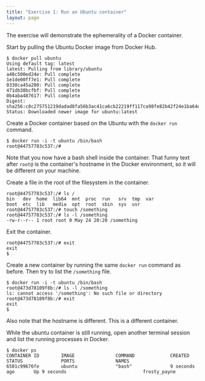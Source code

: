 ```yaml
---
title: "Exercise 1: Run an Ubuntu container"
layout: page
---
```


The exercise will demonstrate the ephemerality of a Docker container.

Start by pulling the Ubuntu Docker image from Docker Hub.

```terminal
$ docker pull ubuntu
Using default tag: latest
latest: Pulling from library/ubuntu
a48c500ed24e: Pull complete
1e1de00ff7e1: Pull complete
0330ca45a200: Pull complete
471db38bcfbf: Pull complete
0b4aba487617: Pull complete
Digest: sha256:c8c275751219dadad8fa56b3ac41ca6cb22219ff117ca98fe82b42f24e1ba64e
Status: Downloaded newer image for ubuntu:latest
```

Create a Docker container based on the Ubuntu with the `docker run` command.

```terminal
$ docker run -i -t ubuntu /bin/bash
root@44757783c537:/# 
```

Note that you now have a bash shell inside the container. That funny text after `root@` is the container's hostname in the Docker environment, so it will be different on your machine.

Create a file in the root of the filesystem in the container.

```terminal
root@44757783c537:/# ls /
bin   dev  home  lib64  mnt  proc  run   srv  tmp  var
boot  etc  lib   media  opt  root  sbin  sys  usr
root@44757783c537:/# touch /something
root@44757783c537:/# ls -l /something
-rw-r--r-- 1 root root 0 May 24 20:20 /something
```

Exit the container.

```terminal
root@44757783c537:/# exit
exit
$
```

Create a new container by running the same `docker run` command as before. Then try to list the `/something` file.

```terminal
$ docker run -i -t ubuntu /bin/bash
root@473d78109f8b:/# ls -l /something
ls: cannot access '/something': No such file or directory
root@473d78109f8b:/# exit
exit
$
```

Also note that the hostname is different. This is a different container.

While the ubuntu container is still running, open another terminal session and list the running processes in Docker.

```terminal
$ docker ps
CONTAINER ID        IMAGE               COMMAND             CREATED             STATUS              PORTS               NAMES
6501c99676fe        ubuntu              "bash"              9 seconds ago       Up 9 seconds                            frosty_payne
```
